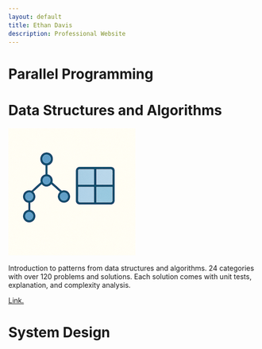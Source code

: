 ```yaml
---
layout: default
title: Ethan Davis
description: Professional Website
---
```


# Parallel Programming



# Data Structures and Algorithms

![Data Structures and Algorithms](./media/dsa.png)

Introduction to patterns from data structures and algorithms. 24 categories with over 120 problems and solutions. Each solution comes with unit tests, explanation, and complexity analysis.

[Link.](https://medium.com/data-structures-and-algorithms-dsa)

# System Design
